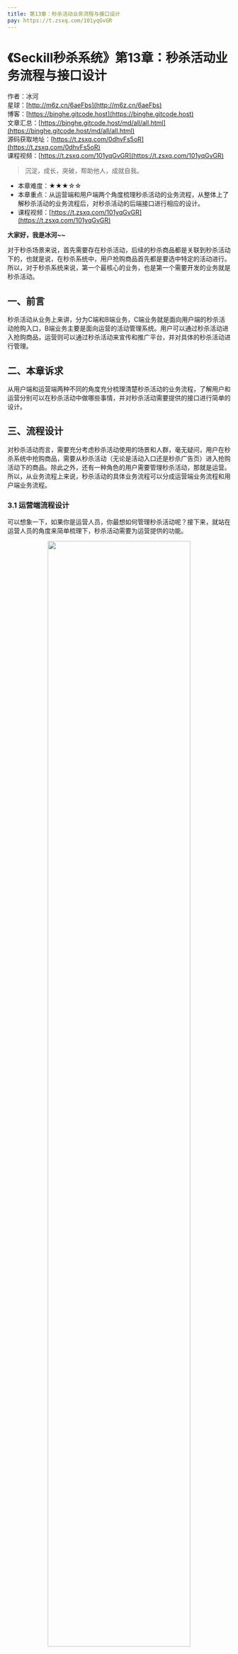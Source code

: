 ```yaml
---
title: 第13章：秒杀活动业务流程与接口设计
pay: https://t.zsxq.com/101yqGvGR
---
```


# 《Seckill秒杀系统》第13章：秒杀活动业务流程与接口设计

作者：冰河
<br/>星球：[http://m6z.cn/6aeFbs](http://m6z.cn/6aeFbs)
<br/>博客：[https://binghe.gitcode.host](https://binghe.gitcode.host)
<br/>文章汇总：[https://binghe.gitcode.host/md/all/all.html](https://binghe.gitcode.host/md/all/all.html)
<br/>源码获取地址：[https://t.zsxq.com/0dhvFs5oR](https://t.zsxq.com/0dhvFs5oR)
<br/>课程视频：[https://t.zsxq.com/101yqGvGR](https://t.zsxq.com/101yqGvGR)

> 沉淀，成长，突破，帮助他人，成就自我。

* 本章难度：★★★☆☆
* 本章重点：从运营端和用户端两个角度梳理秒杀活动的业务流程，从整体上了解秒杀活动的业务流程后，对秒杀活动的后端接口进行相应的设计。
* 课程视频：[https://t.zsxq.com/101yqGvGR](https://t.zsxq.com/101yqGvGR)

**大家好，我是冰河~~**

对于秒杀场景来说，首先需要存在秒杀活动，后续的秒杀商品都是关联到秒杀活动下的，也就是说，在秒杀系统中，用户抢购商品首先都是要选中特定的活动进行。所以，对于秒杀系统来说，第一个最核心的业务，也是第一个需要开发的业务就是秒杀活动。

## 一、前言

秒杀活动从业务上来讲，分为C端和B端业务，C端业务就是面向用户端的秒杀活动抢购入口，B端业务主要是面向运营的活动管理系统。用户可以通过秒杀活动进入抢购商品，运营则可以通过秒杀活动来宣传和推广平台，并对具体的秒杀活动进行管理。

## 二、本章诉求

从用户端和运营端两种不同的角度充分梳理清楚秒杀活动的业务流程，了解用户和运营分别可以在秒杀活动中做哪些事情，并对秒杀活动需要提供的接口进行简单的设计。

## 三、流程设计

对秒杀活动而言，需要充分考虑秒杀活动使用的场景和人群，毫无疑问，用户在秒杀系统中抢购商品，需要从秒杀活动（无论是活动入口还是秒杀广告页）进入抢购活动下的商品。除此之外，还有一种角色的用户需要管理秒杀活动，那就是运营。所以，从业务流程上来说，秒杀活动的具体业务流程可以分成运营端业务流程和用户端业务流程。

### 3.1 运营端流程设计

可以想象一下，如果你是运营人员，你最想如何管理秒杀活动呢？接下来，就站在运营人员的角度来简单梳理下，秒杀活动需要为运营提供的功能。

<div align="center">
    <img src="https://binghe.gitcode.host/images/project/seckill/scekill-2023-05-17-001.png?raw=true" width="80%">
    <br/>
</div>


对于运营端来说，当运营人员登录系统后，可以查看秒杀活动列表、添加秒杀活动、上线秒杀活动、下线秒杀活动、针对特定的秒杀活动发布相应的秒杀商品、查看秒杀活动下的商品等等。如果活动下架后，对于运营来说，就只能查看下线活动下的商品，不能继续更新秒杀活动的状态，也不能针对秒杀活动来发布商品了。

## 查看完整文章

加入[冰河技术](http://m6z.cn/6aeFbs)知识星球，解锁完整技术文章与完整代码
